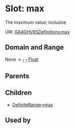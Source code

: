 
# Slot: max


The maximum value; inclusive

URI: [GA4GHVRSDefinitions:max](GA4GHVRSDefinitionsmax)


## Domain and Range

None &#8594;  <sub>1..1</sub> [Float](types/Float.md)

## Parents


## Children

 *  [DefiniteRange➞max](DefiniteRange_max.md)

## Used by

